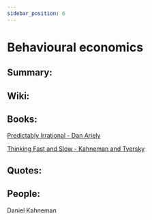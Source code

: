 ```yaml
---
sidebar_position: 6
---
```


# Behavioural economics

## Summary: 




## Wiki:




## Books:

[Predictably Irrational - Dan Ariely](https://www.goodreads.com/book/show/1713426.Predictably_Irrational)

[Thinking Fast and Slow - Kahneman and Tversky](https://www.goodreads.com/book/show/11468377-thinking-fast-and-slow?from_search=true&from_srp=true&qid=6gIFxFb89D&rank=1)


## Quotes:




## People:

Daniel Kahneman



